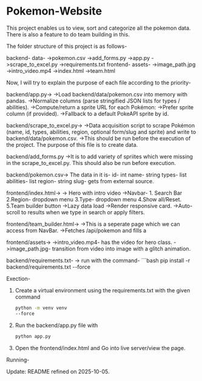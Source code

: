 # Pokemon-Website
This project enables us to view, sort and categorize all the pokemon data. There is also a feature to do team building in this.

The folder structure of this project is as follows-

backend-
    data-
      ->pokemon.csv
    ->add_forms.py
    ->app.py
    ->scrape_to_excel.py
    ->requirements.txt
frontend-
  assets-
    ->image_path.jpg
    ->intro_video.mp4
  ->index.html
  ->team.html


Now, I will try to explain the purpose of each file according to the priority-

backend/app.py->
->Load backend/data/pokemon.csv into memory with pandas.
->Normalize columns (parse stringified JSON lists for types / abilities).
->Compute/return a sprite URL for each Pokémon:
->Prefer sprite column (if provided).
->Fallback to a default PokeAPI sprite by id.

backend/scrape_to_excel.py->
->Data acquisition script to scrape Pokémon (name, id, types, abilities, region, optional form/slug and sprite) and write to backend/data/pokemon.csv.
->This should be run before the execution of the project. The purpose of this file is to create data.

  backend/add_forms.py
  ->It is to add variety of spriites which were missing in the scrape_to_excel.py. This should also be run before execution.

  backend/pokemon.csv->
  The data in it is-
  id- int
  name- string
  types- list
  abilities- list
  region- string
  slug- gets from external source.

  frontend/index.html->
  -> Hero with intro video
  ->Navbar-
      1. Search Bar
      2.Region- dropdown menu
      3.Type- dropdown menu
      4.Show all/Reset.
      5.Team builder button
    ->Lazy data load
    ->Render responsive card.
    ->Auto-scroll to results when we type in search or apply filters.

  frontend/team_builder.html->
  ->This is a seperate page which we can access from NavBar.
  ->Fetches /api/pokemon and fills a <datalist> (includes form names like “Raichu (Alolan)”).
  ->Export JSON downloads team.json with { "id": ..., "name": "..." }.

  frontend/assets->
    ->intro_video.mp4- has the video for hero class.
    ->image_path.jpg- transition from video into image with a glitch animation.

  backend/requirements.txt-
    -> run with the command-
      ```bash
      pip install -r backend/requirements.txt
      --force


Exection-

1. Create a virtual environment using the requirements.txt with the given command
   ```bash
   python -m venv venv
   --force

2. Run the backend/app.py file with
   ```bash
   python app.py

3. Open the frontend/index.html and Go into live server/view the page.


Running-

  

Update: README refined on 2025-10-05.

